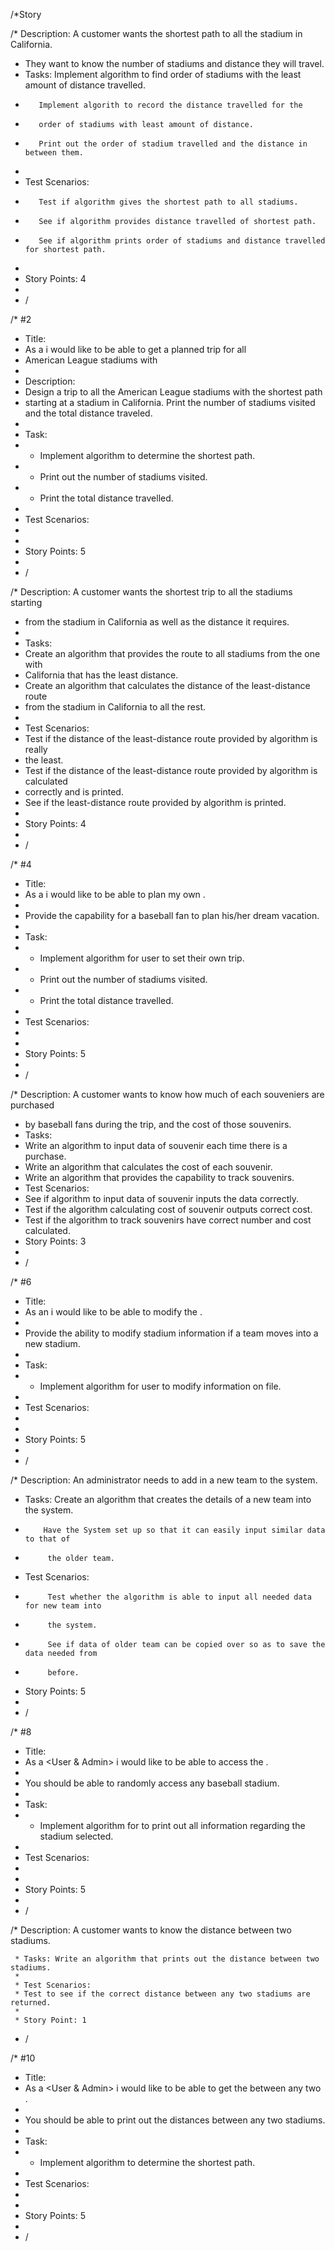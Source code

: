 
/*Story 

/* Description: A customer wants the shortest path to all the stadium in California.
 * They want to know the number of stadiums and distance they will travel.
 * Tasks: Implement algorithm to find order of stadiums with the least amount of distance travelled.
 *        Implement algorith to record the distance travelled for the
 *        order of stadiums with least amount of distance.
 *        Print out the order of stadium travelled and the distance in between them.
 * 
 * Test Scenarios: 
 *        Test if algorithm gives the shortest path to all stadiums.
 *        See if algorithm provides distance travelled of shortest path.
 *        See if algorithm prints order of stadiums and distance travelled for shortest path.
 * 
 * Story Points: 4
 * 
 * / 
 
 /* #2
 * Title:
 *  As a <user> i would like to be able to get a planned trip for all 
 *  American League stadiums with <the shortest path>
 * 
 * Description: 
 * Design a trip to all the American League stadiums with the shortest path 
 * starting at a stadium in California. Print the number of stadiums visited and the total distance traveled.
 * 
 * Task:
 * - Implement algorithm to determine the shortest path.
 * - Print out the number of stadiums visited.
 * - Print the total distance travelled.
 * 
 * Test Scenarios:
 * 
 * 
 * Story Points: 5
 * 
 * /
 
 /* Description: A customer wants the shortest trip to all the stadiums starting
 * from the stadium in California as well as the distance it requires.
 * 
 * Tasks: 
 * Create an algorithm that provides the route to all stadiums from the one with 
 * California that has the least distance.
 * Create an algorithm that calculates the distance of the least-distance route 
 * from the stadium in California to all the rest.
 * 
 * Test Scenarios: 
 * Test if the distance of the least-distance route provided by algorithm is really
 * the least.
 * Test if the distance of the least-distance route provided by algorithm is calculated
 * correctly and is printed.
 * See if the least-distance route provided by algorithm is printed.
 * 
 * Story Points: 4
 * 
 * / 
 
 
/* #4
 * Title:
 * As a <user> i would like to be able to plan my own <dream vacation>.
 * 
 * Provide the capability for a baseball fan to plan his/her dream vacation.
 * 
 * Task:
 * - Implement algorithm for user to set their own trip.
 * - Print out the number of stadiums visited.
 * - Print the total distance travelled.
 * 
 * Test Scenarios:
 * 
 * 
 * Story Points: 5
 * 
 * /
 
 /* Description: A customer wants to know how much of each souveniers are purchased
 * by baseball fans during the trip, and the cost of those souvenirs.
 * Tasks: 
 * Write an algorithm to input data of souvenir each time there is a purchase.
 * Write an algorithm that calculates the cost of each souvenir.
 * Write an algorithm that provides the capability to track souvenirs.  
 * Test Scenarios: 
 * See if algorithm to input data of souvenir inputs the data correctly.
 * Test if the algorithm calculating cost of souvenir outputs correct cost.
 * Test if the algorithm to track souvenirs have correct number and cost calculated.
 * Story Points: 3  
 * 
 * / 
 
 
 /* #6
 * Title:
 * As an <Admin> i would like to be able to modify the <stadium information>.
 * 
 * Provide the ability to modify stadium information if a team moves into a new stadium.
 * 
 * Task:
 * - Implement algorithm for user to modify information on file. 
 * 
 * Test Scenarios:
 * 
 * 
 * Story Points: 5
 * 
 * /
 
 /* Description: An administrator needs to add in a new team to the system. 
 * Tasks:  Create an algorithm that creates the details of a new team into the system.
 *         Have the System set up so that it can easily input similar data to that of
 *          the older team.
 * Test Scenarios: 
 *          Test whether the algorithm is able to input all needed data for new team into
 *          the system.
 *          See if data of older team can be copied over so as to save the data needed from
 *          before.
 * Story Points: 5 
 * 
 * / 
 
 /* #8
 * Title:
 * As a <User & Admin> i would like to be able to access the <stadium information>.
 * 
 * You should be able to randomly access any baseball stadium. 
 * 
 * Task:
 * - Implement algorithm for to print out all information regarding the stadium selected.  
 * 
 * Test Scenarios:
 * 
 * 
 * Story Points: 5
 * 
 * /
 
 /* Description: A customer wants to know the distance between two stadiums.
 
     * Tasks: Write an algorithm that prints out the distance between two stadiums.
     *
     * Test Scenarios: 
     * Test to see if the correct distance between any two stadiums are returned.
     *
     * Story Point: 1
* / 
 
 
/* #10
 * Title:
 * As a <User & Admin> i would like to be able to get the <distance> between any two <stadium>.
 * 
 * You should be able to print out the distances between any two stadiums.
 * 
 * Task:
 * - Implement algorithm to determine the shortest path.
 * 
 * Test Scenarios:
 * 
 * 
 * Story Points: 5
 * 
 * /

